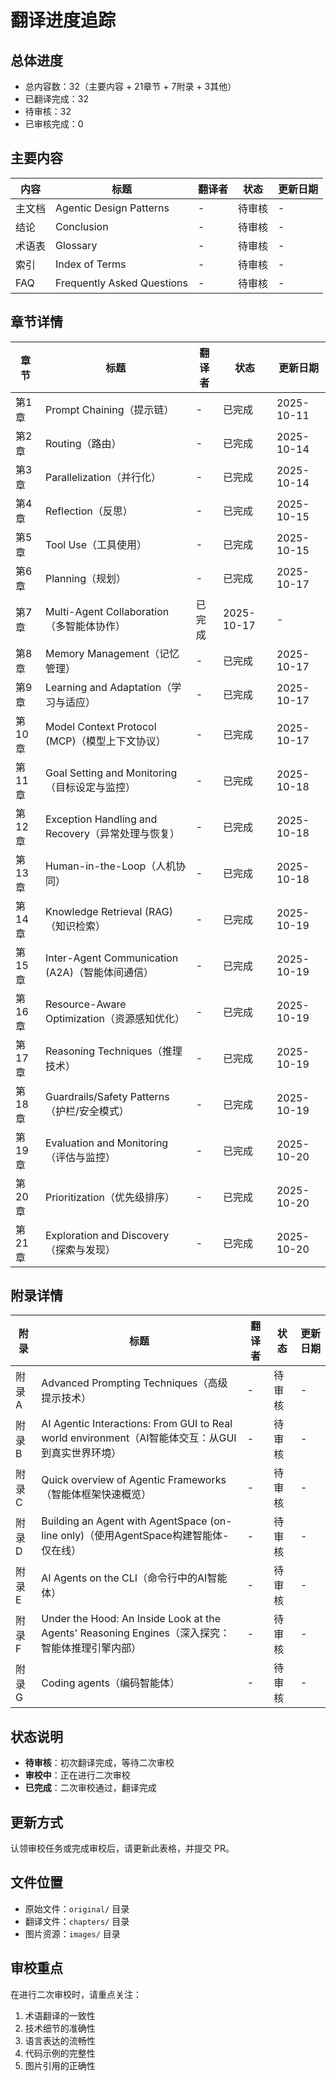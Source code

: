 # 翻译进度追踪

## 总体进度

- 总内容数：32（主要内容 + 21章节 + 7附录 + 3其他）
- 已翻译完成：32
- 待审核：32
- 已审核完成：0

## 主要内容

| 内容 | 标题 | 翻译者 | 状态 | 更新日期 |
|------|------|--------|------|----------|
| 主文档 | Agentic Design Patterns | - | 待审核 | - |
| 结论 | Conclusion | - | 待审核 | - |
| 术语表 | Glossary | - | 待审核 | - |
| 索引 | Index of Terms | - | 待审核 | - |
| FAQ | Frequently Asked Questions | - | 待审核 | - |

## 章节详情

| 章节 | 标题 | 翻译者 | 状态 | 更新日期 |
|------|------|--------|------|----------|
| 第1章 | Prompt Chaining（提示链） | - | 已完成 | 2025-10-11 |
| 第2章 | Routing（路由） | - | 已完成 | 2025-10-14 |
| 第3章 | Parallelization（并行化） | - | 已完成 | 2025-10-14 |
| 第4章 | Reflection（反思） | - | 已完成 | 2025-10-15 |
| 第5章 | Tool Use（工具使用） | - | 已完成 | 2025-10-15 |
| 第6章 | Planning（规划） | - | 已完成 | 2025-10-17 |
| 第7章 | Multi-Agent Collaboration（多智能体协作） | 已完成 | 2025-10-17 | - |
| 第8章 | Memory Management（记忆管理） | - | 已完成 | 2025-10-17 |
| 第9章 | Learning and Adaptation（学习与适应） | - | 已完成 | 2025-10-17 |
| 第10章 | Model Context Protocol (MCP)（模型上下文协议） | - | 已完成 | 2025-10-17 |
| 第11章 | Goal Setting and Monitoring（目标设定与监控） | - | 已完成 | 2025-10-18 |
| 第12章 | Exception Handling and Recovery（异常处理与恢复） | - | 已完成 | 2025-10-18 |
| 第13章 | Human-in-the-Loop（人机协同） | - | 已完成 | 2025-10-18 |
| 第14章 | Knowledge Retrieval (RAG)（知识检索） | - | 已完成 | 2025-10-19 |
| 第15章 | Inter-Agent Communication (A2A)（智能体间通信） | - | 已完成 | 2025-10-19 |
| 第16章 | Resource-Aware Optimization（资源感知优化） | - | 已完成 | 2025-10-19 |
| 第17章 | Reasoning Techniques（推理技术） | - | 已完成 | 2025-10-19 |
| 第18章 | Guardrails/Safety Patterns（护栏/安全模式） | - | 已完成 | 2025-10-19 |
| 第19章 | Evaluation and Monitoring（评估与监控） | - | 已完成 | 2025-10-20 |
| 第20章 | Prioritization（优先级排序） | - | 已完成 | 2025-10-20 |
| 第21章 | Exploration and Discovery（探索与发现） | - | 已完成 | 2025-10-20 |

## 附录详情

| 附录 | 标题 | 翻译者 | 状态 | 更新日期 |
|------|------|--------|------|----------|
| 附录A | Advanced Prompting Techniques（高级提示技术） | - | 待审核 | - |
| 附录B | AI Agentic Interactions: From GUI to Real world environment（AI智能体交互：从GUI到真实世界环境） | - | 待审核 | - |
| 附录C | Quick overview of Agentic Frameworks（智能体框架快速概览） | - | 待审核 | - |
| 附录D | Building an Agent with AgentSpace (on-line only)（使用AgentSpace构建智能体-仅在线） | - | 待审核 | - |
| 附录E | AI Agents on the CLI（命令行中的AI智能体） | - | 待审核 | - |
| 附录F | Under the Hood: An Inside Look at the Agents' Reasoning Engines（深入探究：智能体推理引擎内部） | - | 待审核 | - |
| 附录G | Coding agents（编码智能体） | - | 待审核 | - |

## 状态说明

- **待审核**：初次翻译完成，等待二次审校
- **审校中**：正在进行二次审校
- **已完成**：二次审校通过，翻译完成

## 更新方式

认领审校任务或完成审校后，请更新此表格，并提交 PR。

## 文件位置

- 原始文件：`original/` 目录
- 翻译文件：`chapters/` 目录
- 图片资源：`images/` 目录

## 审校重点

在进行二次审校时，请重点关注：
1. 术语翻译的一致性
2. 技术细节的准确性
3. 语言表达的流畅性
4. 代码示例的完整性
5. 图片引用的正确性